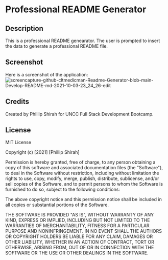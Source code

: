# Professional README Generator

## Description
This is a professional README genearator. The user is prompted to insert the data to generate a professional README file.
## Screenshot
Here is a screenshot of the application:
![screencapture-github-cltmedicman-Readme-Generator-blob-main-Develop-README-md-2021-10-03-23_24_26-edit](https://user-images.githubusercontent.com/79491454/135788708-1c5ef457-1e56-41e7-afa8-5c700edb27dd.png)
## Credits
Created by Phillip Shirah for UNCC Full Stack Development Bootcamp.

## License
MIT License

Copyright (c) [2021] [Phillip Shirah]

Permission is hereby granted, free of charge, to any person obtaining a copy
of this software and associated documentation files (the "Software"), to deal
in the Software without restriction, including without limitation the rights
to use, copy, modify, merge, publish, distribute, sublicense, and/or sell
copies of the Software, and to permit persons to whom the Software is
furnished to do so, subject to the following conditions:

The above copyright notice and this permission notice shall be included in all
copies or substantial portions of the Software.

THE SOFTWARE IS PROVIDED "AS IS", WITHOUT WARRANTY OF ANY KIND, EXPRESS OR
IMPLIED, INCLUDING BUT NOT LIMITED TO THE WARRANTIES OF MERCHANTABILITY,
FITNESS FOR A PARTICULAR PURPOSE AND NONINFRINGEMENT. IN NO EVENT SHALL THE
AUTHORS OR COPYRIGHT HOLDERS BE LIABLE FOR ANY CLAIM, DAMAGES OR OTHER
LIABILITY, WHETHER IN AN ACTION OF CONTRACT, TORT OR OTHERWISE, ARISING FROM,
OUT OF OR IN CONNECTION WITH THE SOFTWARE OR THE USE OR OTHER DEALINGS IN THE
SOFTWARE.

